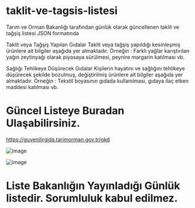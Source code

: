 # taklit-ve-tagsis-listesi
Tarım ve Orman Bakanlığı tarafından günlük olarak güncellenen taklit ve tağşiş listesi JSON formatında

Taklit veya Tağşiş Yapılan Gıdalar
Taklit veya tağşiş yapıldığı kesinleşmiş ürünlere ait bilgiler aşağıda yer almaktadır.
Örneğin : Farklı yağlar karıştırılan yağın zeytinyağı olarak piyasaya sürülmesi, peynire margarin katılması vb.

Sağlığı Tehlikeye Düşürecek Gıdalar
Kişilerin hayatını ve sağlığını tehlikeye düşürecek şekilde bozulmuş, değiştirilmiş ürünlere ait bilgiler aşağıda yer almaktadır.
Örneğin : Tekstil boyasının gıdada kullanılması, gıdaya ilaç etken maddesi katılması vb.


# Güncel Listeye Buradan Ulaşabilirsiniz.
https://guvenilirgida.tarimorman.gov.tr/gkd

![image](https://github.com/user-attachments/assets/4f14c255-0a17-4139-a893-09ed138339c2)



![image](https://github.com/user-attachments/assets/79ffe5b3-039e-409a-992c-022b28251c1c)


# Liste Bakanlığın Yayınladığı Günlük listedir. Sorumluluk kabul edilmez. 
